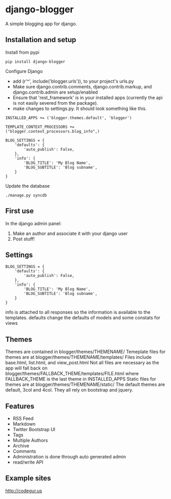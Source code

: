 django-blogger
===============

A simple blogging app for django.

Installation and setup
----------------------
Install from pypi

```
pip install django-blogger
```

Configure Django
* add (r'^', include('blogger.urls')), to your project's urls.py
* Make sure django.contrib.comments, django.contrib.markup, and django.contrib.admin are setup/enabled
* Ensure that 'rest_framework' is in your installed apps (currently the api is not easily severed from the package). 
* make changes to settings.py.  It should look something like this.


```
INSTALLED_APPS += ('blogger.themes.default', 'blogger')

TEMPLATE_CONTEXT_PROCESSORS += ("blogger.context_processors.blog_info",)

BLOG_SETTINGS = {
    'defaults': {
        'auto_publish': False,
    },
    'info': {
        'BLOG_TITLE': 'My Blog Name',
        'BLOG_SUBTITLE': 'Blog subname',
    } 
}
```

Update the database
```
./manage.py syncdb
```

First use
---------
In the django admin panel:

1. Make an author and associate it with your django user
2. Post stuff!


Settings
--------
```
BLOG_SETTINGS = {
    'defaults': {
        'auto_publish': False,
    },
    'info': {
        'BLOG_TITLE': 'My Blog Name',
        'BLOG_SUBTITLE': 'Blog subname',
    } 
}
```

info is attached to all responses so the information is available to the templates.
defaults change the defaults of models and some constats for views

Themes
------
Themes are contained in blogger/themes/THEMENAME/
Temeplate files for themes are at blogger/themes/THEMENAME/templates/
Files include base.html, list.html, and view_post.html
Not all files are necessary as the app will fall back on blogger/themes/FALLBACK_THEME/templates/FILE.html where FALLBACK_THEME is the last theme in INSTALLED_APPS
Static files for themes are at blogger/themes/THEMENAME/static/
The default themes are default, 3col and 4col.  They all rely on bootstrap and jquery.


Features
--------

* RSS Feed 
* Markdown 
* Twitter Bootstrap UI
* Tags 
* Multiple Authors
* Archive 
* Comments
* Administration is done through auto generated admin
* read/write API

Example sites
-------------
http://codegur.us 
